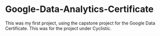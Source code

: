 # Google-Data-Analytics-Certificate
This was my first project, using the capstone project for the Google Data Certificate. This was for the project under Cyclistic.
